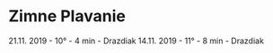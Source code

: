 # Zimne Plavanie

21.11. 2019 - 10&deg; - 4 min - Drazdiak
14.11. 2019 - 11&deg; - 8 min - Drazdiak

